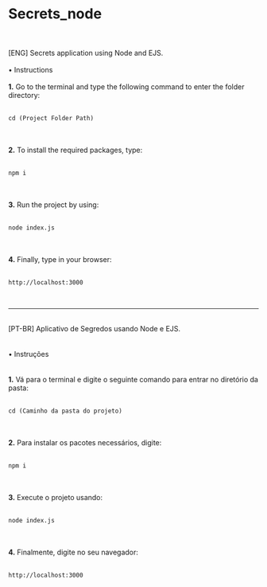 # Secrets_node
<br>
<br>
[ENG] Secrets application using Node and EJS.
<br>
<br>
• Instructions
<br>
<br>
<b>1.</b> Go to the terminal and type the following command to enter the folder directory:
<br>
<br>

```
cd (Project Folder Path)
```
<br>
<br>
<b>2.</b> To install the required packages, type:
<br>
<br>

```
npm i
```
<br>
<br>
<b>3.</b> Run the project by using:
<br>
<br>

```
node index.js
```
<br>
<br>
<b>4.</b> Finally, type in your browser:
<br>
<br>

```
http://localhost:3000
```
<br>
<hr>
<br>
[PT-BR] Aplicativo de Segredos usando Node e EJS.
<br>
<br>
<br>
• Instruções
<br>
<br>
<br>
<b>1.</b> Vá para o terminal e digite o seguinte comando para entrar no diretório da pasta:
<br>
<br>

```
cd (Caminho da pasta do projeto)
```
<br>
<br>
<b>2.</b> Para instalar os pacotes necessários, digite:
<br>
<br>

```
npm i
```
<br>
<br>
<b>3.</b> Execute o projeto usando:
<br>
<br>

```
node index.js
```
<br>
<br>
<b>4.</b> Finalmente, digite no seu navegador:
<br>
<br>

```
http://localhost:3000
```




